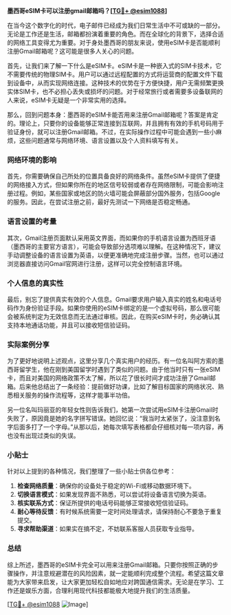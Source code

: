 **墨西哥eSIM卡可以注册gmail邮箱吗？[[TG💪+ @esim1088](https://t.me/s/esim1088)]**

在当今这个数字化的时代，电子邮件已经成为我们日常生活中不可或缺的一部分。无论是工作还是生活，邮箱都扮演着重要的角色。而在全球化的背景下，选择合适的网络工具变得尤为重要。对于身处墨西哥的朋友来说，使用eSIM卡是否能顺利注册Gmail邮箱呢？这可能是很多人关心的问题。

首先，让我们来了解一下什么是eSIM卡。eSIM卡是一种嵌入式的SIM卡技术，它不需要传统的物理SIM卡。用户可以通过远程配置的方式将运营商的配置文件下载到设备中，从而实现网络连接。这种技术的优势在于方便快捷，用户无需频繁更换实体SIM卡，也不必担心丢失或损坏的问题。对于经常旅行或者需要多设备联网的人来说，eSIM卡无疑是一个非常实用的选择。

那么，回到问题本身：墨西哥的eSIM卡能否用来注册Gmail邮箱呢？答案是肯定的。理论上，只要你的设备能够正常连接到互联网，并且拥有有效的手机号码用于验证身份，就可以注册Gmail邮箱。不过，在实际操作过程中可能会遇到一些小麻烦，这些问题通常与网络环境、语言设置以及个人资料填写有关。

### 网络环境的影响

首先，你需要确保自己所处的位置具备良好的网络条件。虽然eSIM卡提供了便捷的网络接入方式，但如果你所在的地区信号较弱或者存在网络限制，可能会影响注册过程。例如，某些国家或地区的防火墙可能会屏蔽部分国外服务，包括Google的服务。因此，在尝试注册之前，最好先测试一下网络是否稳定畅通。

### 语言设置的考量

其次，Gmail注册页面默认采用英文界面，而如果你的手机语言设置为西班牙语（墨西哥的主要官方语言），可能会导致部分选项难以理解。在这种情况下，建议手动调整设备的语言设置为英语，以便更准确地完成注册步骤。当然，也可以通过浏览器直接访问Gmail官网进行注册，这样可以完全控制语言环境。

### 个人信息的真实性

最后，别忘了提供真实有效的个人信息。Gmail要求用户输入真实的姓名和电话号码作为身份验证手段。如果你使用的eSIM卡绑定的是一个虚拟号码，那么很可能会被系统判定为无效信息而无法通过审核。因此，在购买eSIM卡时，务必确认其支持本地通话功能，并且可以接收短信验证码。

### 实际案例分享

为了更好地说明上述观点，这里分享几个真实用户的经历。有一位名叫阿方索的墨西哥留学生，他在刚到美国留学时遇到了类似的问题。由于他当时只有一张eSIM卡，而且对美国的网络政策不太了解，所以花了很长时间才成功注册了Gmail邮箱。后来他总结出了一条经验：提前做好功课，比如了解目标国家的网络状况、熟悉相关服务的操作流程等，这样才能事半功倍。

另一位名叫玛丽亚的年轻女性则告诉我们，她第一次尝试用eSIM卡注册Gmail时失败了，原因竟是她的名字拼写错误。她回忆说：“我当时太紧张了，没注意到名字后面多打了一个字母。”从那以后，她每次填写表格都会仔细核对每一项内容，再也没有出现过类似的失误。

### 小贴士

针对以上提到的各种情况，我们整理了一些小贴士供各位参考：

1. **检查网络质量**：确保你的设备处于稳定的Wi-Fi或移动数据环境下。
2. **切换语言模式**：如果发现界面不熟悉，可以尝试将设备语言切换为英语。
3. **核实联系方式**：保证所提供的电话号码能够正常接收短信验证码。
4. **耐心等待反馈**：有时候系统需要一定时间处理请求，请保持耐心不要急于重复提交。
5. **寻求帮助渠道**：如果实在搞不定，不妨联系客服人员获取专业指导。

### 总结

综上所述，墨西哥的eSIM卡完全可以用来注册Gmail邮箱。只要你按照正确的步骤操作，并注意规避潜在的风险因素，就一定能顺利完成整个流程。希望这篇文章能为大家带来启发，让大家更加轻松自如地应对跨国通信需求。无论是在学习、工作还是娱乐方面，合理利用现代科技都能极大地提升我们的生活质量。

[[TG💪+ @esim1088](https://t.me/s/esim1088) ![Image](https://i.postimg.cc/4NQfJmqS/Snipaste-2025-05-13-00-14-12.png)]